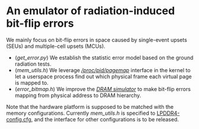 # An emulator of radiation-induced bit-flip errors
We mainly focus on bit-flip errors in space caused by single-event upsets (SEUs) and multiple-cell upsets (MCUs).
- (*get_error.py*) We establish the statistic error model based on the ground radiation tests.
- (*mem_utils.h*) We leverage *[/proc/pid/pagemap](https://www.kernel.org/doc/Documentation/vm/pagemap.txt)* interface in the kernel to let a userspace process find out which physical frame each virtual page is mapped to.
- (*error_bitmap.h*) We improve the *[DRAM simulator](https://github.com/CMU-SAFARI/ramulator)* to make bit-flip errors mapping from physical address to DRAM hierarchy.

Note that the hardware platform is supposed to be matched with the memory configurations.
Currently *mem_utils.h* is specified to [LPDDR4-config.cfg](./configs/LPDDR4-config.cfg), and the interface for other configurations is to be released.

